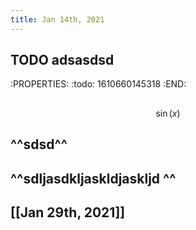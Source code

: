 ```yaml
---
title: Jan 14th, 2021
---
```


##
## TODO adsasdsd
:PROPERTIES:
:todo: 1610660145318
:END:
##
##
$$ \sin(x)$$
##
##
##
## ^^sdsd^^
## ^^sdljasdkljaskldjaskljd ^^
## [[Jan 29th, 2021]]
##
##
##
